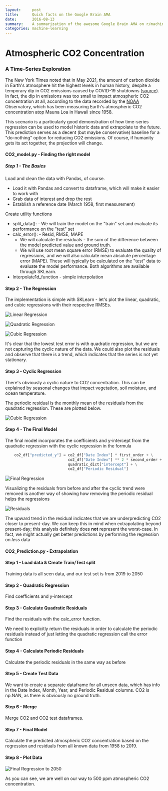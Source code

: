 ```yaml
---
layout:     post
title:      Quick facts on the Google Brain AMA
date:       2016-08-13
summary:    A summarization of the awesome Google Brain AMA on r/machinelearning
categories: machine-learning
---
```


<style type="text/css">
  .post>.measure {
    max-width: 50rem;
  }
</style>

# Atmospheric CO2 Concentration
### A Time-Series Exploration

The New York Times noted that in May 2021, the amount of carbon dioxide in Earth's atmosphere hit the highest levels in human history, despite a temporary dip in CO2 emissions caused by COVID-19 shutdowns ([source](https://www.nytimes.com/2021/06/07/climate/climate-change-emissions.html?referringSource=articleShare)). In fact, the dip in emissions was too small to impact atmospheric CO2 concentration at all, according to the data recorded by the [NOAA](https://www.noaa.gov/) Observatory, which has been measuring Earth's atmospheric CO2 concentration atop Mauna Loa in Hawaii since 1958.

This scenario is a particularly good demonstration of how time-series regression can be used to model historic data and extrapolate to the future. This prediction serves as a decent (but maybe conservative) baseline for a "do-nothing" option for reducing CO2 emissions. Of course, if humanity gets its act together, the projection will change.

#### CO2_model.py - Finding the right model

#####  Step 1 - The Basics
Load and clean the data with Pandas, of course.
* Load it with Pandas and convert to dataframe, which will make it easier to work with
* Grab data of interest and drop the rest
* Establish a reference date (March 1958, first measurement)

Create utility functions
* split_data():  - We will train the model on the "train" set and evaluate its performance on the "test" set
* calc_error(): - Resid, RMSE, MAPE
  * We will calculate the residuals - the sum of the difference between the model predicted value and ground truth.
  * We will use root mean square error (RMSE) to evaluate the quality of regressions, and we will also calculate mean absolute percentage error (MAPE). These will typically be calculated on the "test" data to evaluate the model performance. Both algorithms are available through SKLearn.
* Interpolate1d_function - simple interpolation

#### Step 2 - The Regression
The implementation is simple with SKLearn - let's plot the linear, quadratic, and cubic regressions with their respective RMSEs.

![Linear Regression](https://github.com/jmerali3/CO2_Analysis/blob/main/CO2_Plots/CO2_Linear_Regression.png)

![Quadratic Regression](https://github.com/jmerali3/CO2_Analysis/blob/main/CO2_Plots/CO2_Quadratic_Regression.png)

![Cubic Regression](https://github.com/jmerali3/CO2_Analysis/blob/main/CO2_Plots/CO2_Cubic_Regression.png)

It's clear that the lowest test error is with quadratic regression, but we are not capturing the cyclic nature of the data. We could also plot the residuals and observe that there is a trend, which indicates that the series is not yet stationary.

#### Step 3 - Cyclic Regression

There's obviously a cyclic nature to CO2 concentration. This can be explained by seasonal changes that impact vegetation, soil moisture, and ocean temperature.

The periodic residual is the monthly mean of the residuals from the quadratic regression. These are plotted below.

![Cubic Regression](https://github.com/jmerali3/CO2_Analysis/blob/main/CO2_Plots/Monthly_Periodic_Trend.png)

#### Step 4 - The Final Model

The final model incorporates the coefficients and y-intercept from the quadratic regression with the cyclic regression in the formula

```python
    co2_df["predicted_y"] = co2_df["Date Index"] * first_order + \
                            co2_df["Date Index"] ** 2 * second_order + \
                            quadratic_dict["intercept"] + \
                            co2_df["Periodic Residual"]
```
![Final Regression](https://github.com/jmerali3/CO2_Analysis/blob/main/CO2_Plots/CO2_Periodic_&_Quadratic_Regression.png)

Visualizing the residuals from before and after the cyclic trend were removed is another way of showing how removing the periodic residual helps the regressions

![Residuals](https://github.com/jmerali3/CO2_Analysis/blob/main/CO2_Plots/Residuals.png)

The upward trend in the residual indicates that we are underpredicting CO2 closer to present-day. We can keep this in mind when extrapolating beyond present-day; this analysis definitely does __not__ represent the worst-case. In fact, we might actually get better predictions by performing the regression on _less_ data


#### CO2_Prediction.py - Extrapolation

#### Step 1 - Load data & Create Train/Test split

Training data is all seen data, and our test set is from 2019 to 2050

#### Step 2 - Quadratic Regression

Find coefficients and y-intercept

#### Step 3 - Calculate Quadratic Residuals

Find the residuals with the calc_error function.

We need to explicitly return the residuals in order to calculate the periodic residuals instead of just letting the quadratic regression call the error function

#### Step 4 - Calculate Periodic Residuals

Calculate the periodic residuals in the same way as before

#### Step 5 - Create Test Data

We want to create a separate dataframe for all unseen data, which has info in the Date Index, Month, Year, and Periodic Residual columns. CO2 is np.NAN, as there is obviously no ground truth.

#### Step 6 - Merge

Merge CO2 and CO2 test dataframes.

#### Step 7 - Final Model

Calculate the predicted atmospheric CO2 concentration based on the regression and residuals from all known data from 1958 to 2019.

#### Step 8 - Plot Data

![Final Regression to 2050](https://github.com/jmerali3/CO2_Analysis/blob/main/CO2_Plots/Extrapolated_CO2_Concentration.png)

As you can see, we are well on our way to 500 ppm atmospheric CO2 concentration.

